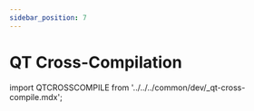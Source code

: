 ```yaml
---
sidebar_position: 7
---
```


# QT Cross-Compilation

import QTCROSSCOMPILE from '../../../common/dev/\_qt-cross-compile.mdx';

<QTCROSSCOMPILE />
